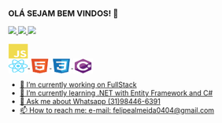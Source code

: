 ### OLÁ SEJAM BEM VINDOS! 👋

  <div>
  <a href="https://github.com/FelipeAlmeida010">
  <img height="180em" src="https://github-readme-stats.vercel.app/api?username=FelipeAlmeida010&show_icons=true&theme=merko&include_all_commits=true&count_private=true"/>
  <img height="180em" src="https://github-readme-stats.vercel.app/api/top-langs/?username=FelipeAlmeida010&layout=compact&langs_count=16&theme=merko"/>
  <img height="180em" src="https://github-readme-stats.vercel.app/api/top-langs/?username=FelipeAlmeida010&layout=compact&langs_count=7&theme=merko"/>
  </div>
  <div style="display: inline_block"><br>
  <img align="center" alt="Rafa-Js" height="30" width="40" src="https://raw.githubusercontent.com/devicons/devicon/master/icons/javascript/javascript-plain.svg">
  </div>
  
  <img align="center" alt="Rafa-React" height="30" width="40" src="https://raw.githubusercontent.com/devicons/devicon/master/icons/react/react-original.svg">
  <img align="center" alt="Rafa-HTML" height="30" width="40" src="https://raw.githubusercontent.com/devicons/devicon/master/icons/html5/html5-original.svg">
  <img align="center" alt="Rafa-CSS" height="30" width="40" src="https://raw.githubusercontent.com/devicons/devicon/master/icons/css3/css3-original.svg">
  <img align="center" alt="Rafa-Csharp" height="30" width="40" src="https://raw.githubusercontent.com/devicons/devicon/master/icons/csharp/csharp-original.svg">
  
  

  
  
  
  
  
- 🔭 I’m currently working on FullStack
- 🌱 I’m currently learning .NET with Entity Framework and C#
- 💬 Ask me about  Whatsapp (31)98446-6391
- 📫 How to reach me: e-mail: felipealmeida0404@gmail.com



